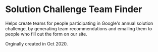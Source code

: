 # Solution Challenge Team Finder
Helps create teams for people participating in Google's annual solution challenge, by generating team recommendations and emailing them to people who fill out the form on our site.

Orginally created in Oct 2020.
